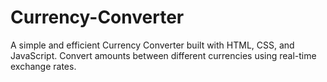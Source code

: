 # Currency-Converter
A simple and efficient Currency Converter built with HTML, CSS, and JavaScript. Convert amounts between different currencies using real-time exchange rates.
